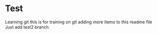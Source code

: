 # Test
Learning git
this is for training on git
adding more items to this readme file
Just add test2 branch
